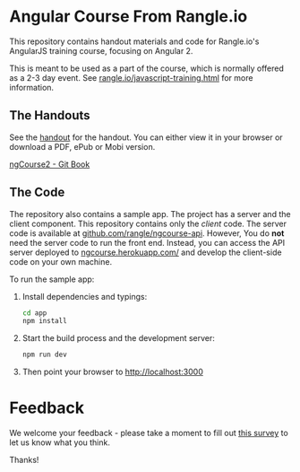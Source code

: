 # Angular Course From Rangle.io

This repository contains handout materials and code for Rangle.io's AngularJS training course, focusing on Angular 2.

This is meant to be used as a part of the course, which is normally offered as a 2-3 day event. See [rangle.io/javascript-training.html](http://rangle.io/javascript-training.html) for more information.


## The Handouts

See the [handout](https://www.gitbook.com/book/rangle-io/ngcourse2/details) for the handout. You can either view it in your browser or download a PDF, ePub or Mobi version.


[ngCourse2 - Git Book](http://rangle-io.gitbooks.io)

## The Code

The repository also contains a sample app. The project has a server and the client component. This repository contains only the *client* code. The server code is available at [github.com/rangle/ngcourse-api](https://github.com/rangle/ngcourse-api). However, You do **not** need the server code to run the front end. Instead, you can access the API server deployed to [ngcourse.herokuapp.com/](http://ngcourse.herokuapp.com) and develop the client-side code on your own machine.

To run the sample app:

1. Install dependencies and typings:

    ```bash
    cd app
    npm install
    ```

2. Start the build process and the development server:

    ```bash
    npm run dev
    ```

3. Then point your browser to <http://localhost:3000>

# Feedback

We welcome your feedback - please take a moment to fill out [this survey](https://docs.google.com/a/rangle.io/forms/d/1XKURJrviGF_eY2s1U_hyAWvq3oZqQ2a3OeUJHjQx-TA/viewform?edit_requested=true) to let us know what you think.

Thanks!

